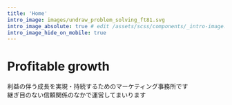 ```yaml
---
title: 'Home'
intro_image: images/undraw_problem_solving_ft81.svg
intro_image_absolute: true # edit /assets/scss/components/_intro-image.scss for full control
intro_image_hide_on_mobile: true
---
```


# Profitable growth
利益の伴う成長を実現・持続するためのマーケティング事務所です
<br>
継ぎ目のない信頼関係のなかで運営してまいります
